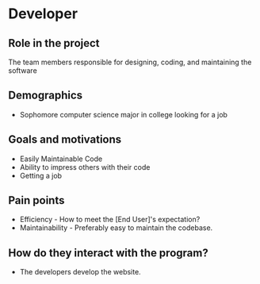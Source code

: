 # Developer

## Role in the project

The team members responsible for designing, coding, and maintaining the software

## Demographics

- Sophomore computer science major in college looking for a job

## Goals and motivations

- Easily Maintainable Code
- Ability to impress others with their code
- Getting a job

## Pain points

- Efficiency - How to meet the [End User]'s expectation?
- Maintainability - Preferably easy to maintain the codebase.

## How do they interact with the program?

- The developers develop the website.
